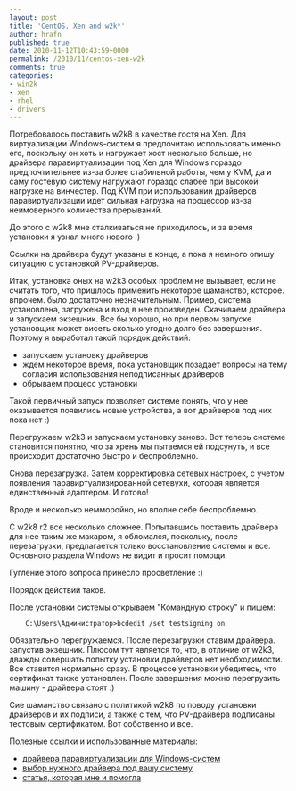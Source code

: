 ```yaml
---
layout: post
title: 'CentOS, Xen and w2k*'
author: hrafn
published: true
date: 2010-11-12T10:43:59+0000
permalink: /2010/11/centos-xen-w2k
comments: true
categories:
- win2k
- xen
- rhel
- drivers
---
```


Потребовалось поставить w2k8 в качестве гостя на Xen. Для виртуализации
Windows-систем я предпочитаю использовать именно его, поскольку он хоть и
нагружает хост несколько больше, но драйвера паравиртуализации под Xen для
Windows гораздо предпочтительнее из-за более стабильной работы, чем у KVM, да
и саму гостевую систему нагружают гораздо слабее при высокой нагрузке на
винчестер. Под KVM при использовании драйверов паравиртуализации идет сильная
нагрузка на процессор из-за неимоверного количества прерываний.

<!--more-->

До этого с w2k8 мне сталкиваться не приходилось, и за время установки я узнал
много нового :)

Ссылки на драйвера будут указаны в конце, а пока я немного опишу ситуацию с
установкой PV-драйверов.

Итак, установка оных на w2k3 особых проблем не вызывает, если не считать того,
что пришлось применить некоторое шаманство, которое. впрочем. было достаточно
незначительным. Пример, система установлена, загружена и вход в нее
произведен. Скачиваем драйвера и запускаем экзешник. Все бы хорошо, но при
первом запуске установщик может висеть сколько угодно долго без завершения.
Поэтому я выработал такой порядок действий:

  * запускаем установку драйверов
  * ждем некоторое время, пока установщик позадает вопросы на тему согласия использования неподписанных драйверов
  * обрываем процесс установки

Такой первичный запуск позволяет системе понять, что у нее оказывается
появились новые устройства, а вот драйверов под них пока нет :)

Перегружаем w2k3 и запускаем установку заново. Вот теперь системе становится
понятно, что за хрень мы пытаемся ей подсунуть, и все происходит достаточно
быстро и беспроблемно.

Снова перезагрузка. Затем корректировка сетевых настроек, с учетом появления
паравиртуализированной сетевухи, которая является единственный адаптером. И
готово!

Вроде и несколько немморойно, но вполне себе беспроблемно.

С w2k8 r2 все несколько сложнее. Попытавшись поставить драйвера для нее таким
же макаром, я обломался, поскольку, после перезагрузки, предлагается только
восстановление системы и все. Основного раздела Windows не видит и просит
помощи.

Гугление этого вопроса принесло просветление :)

Порядок действий таков.

После установки системы открываем "Командную строку" и пишем:

		C:\Users\Администратор>bcdedit /set testsigning on

Обязательно перегружаемся. После перезагрузки ставим драйвера. запустив
экзешник. Плюсом тут является то, что, в отличие от w2k3, дважды совершать
попытку установки драйверов нет необходимости. Все ставится нормально сразу. В
процессе установки убедитесь, что сертификат также установлен. После
завершения можно перегрузить машину - драйвера стоят :)

Сие шаманство связано с политикой w2k8 по поводу установки драйверов и их
подписи, а также с тем, что PV-драйвера подписаны тестовым сертификатом. Вот
собственно и все.

Полезные ссылки и использованные материалы:

  * [драйвера паравиртуализации для Windows-систем](http://www.meadowcourt.org/downloads/)
  * [выбор нужного драйвера под вашу систему](http://www.jolokianetworks.com/70Knowledge/VirtualizationOpen_Source_Windows_Paravirtualization_Drivers_for_Xen/Choosing_your_GPLPV_Drivers)
  * [статья, которая мне и помогла](http://www.jolokianetworks.com/70Knowledge/Virtualization/Open_Source_Windows_Paravirtualization_Drivers_for_Xen/Installing_the_0.10.x_GPLPV_Drivers)

